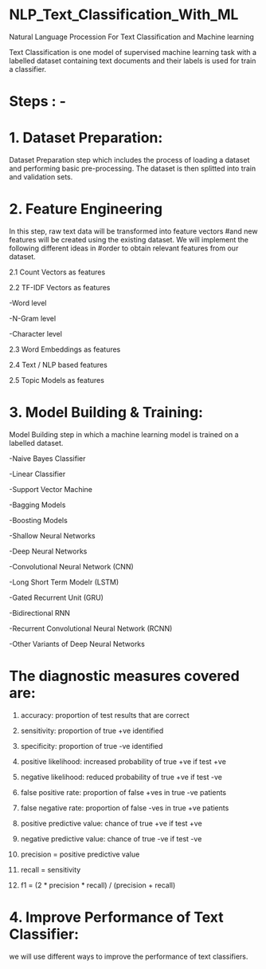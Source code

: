 # NLP_Text_Classification_With_ML
Natural Language Procession For Text Classification and Machine learning 

Text Classification is one model of supervised machine learning task with a labelled dataset containing text documents and their labels is used for train a classifier.

# Steps : -

# 1. Dataset Preparation: 

Dataset Preparation step which includes the process of loading a dataset and performing basic pre-processing. The dataset is then splitted into train and validation sets.


# 2. Feature Engineering

In this step, raw text data will be transformed into feature vectors #and new features will be created using the existing dataset. We will implement the following different ideas in #order to obtain relevant features from our dataset.

2.1 Count Vectors as features

2.2 TF-IDF Vectors as features

-Word level

-N-Gram level

-Character level

2.3 Word Embeddings as features

2.4 Text / NLP based features

2.5 Topic Models as features



# 3. Model Building & Training: 

Model Building step in which a machine learning model is trained on a labelled dataset.


-Naive Bayes Classifier

-Linear Classifier

-Support Vector Machine

-Bagging Models

-Boosting Models

-Shallow Neural Networks

-Deep Neural Networks

-Convolutional Neural Network (CNN)

-Long Short Term Modelr (LSTM)

-Gated Recurrent Unit (GRU)

-Bidirectional RNN

-Recurrent Convolutional Neural Network (RCNN)

-Other Variants of Deep Neural Networks

# The diagnostic measures covered are:

1) accuracy: proportion of test results that are correct

2) sensitivity: proportion of true +ve identified

3) specificity: proportion of true -ve identified

4) positive likelihood: increased probability of true +ve if test +ve

5) negative likelihood: reduced probability of true +ve if test -ve

6) false positive rate: proportion of false +ves in true -ve patients

7) false negative rate: proportion of false -ves in true +ve patients

8) positive predictive value: chance of true +ve if test +ve

9) negative predictive value: chance of true -ve if test -ve

10) precision = positive predictive value

11) recall = sensitivity

12) f1 = (2 * precision * recall) / (precision + recall)

# 4. Improve Performance of Text Classifier: 

we will use different ways to improve the performance of text classifiers.
